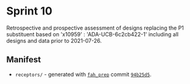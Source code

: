 # Sprint 10

Retrospective and prospective assessment of designs replacing the P1 substituent based on 'x10959' : 'ADA-UCB-6c2cb422-1' including all designs and data prior to 2021-07-26.

## Manifest
* `receptors/` - generated with [`fah_prep`](https://github.com/choderalab/fah_prep) commit [`94b25d5`](https://github.com/choderalab/fah_prep/commit/94b25d53303e5b9e924d2e18dc162406042ac6ef).
